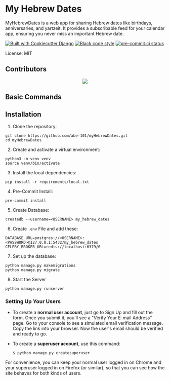 # My Hebrew Dates

MyHebrewDates is a web app for sharing Hebrew dates like birthdays, anniversaries, and yartzeit. It provides a subscribable feed for your calendar app, ensuring you never miss an important Hebrew date.

[![Built with Cookiecutter Django](https://img.shields.io/badge/built%20with-Cookiecutter%20Django-ff69b4.svg?logo=cookiecutter)](https://github.com/cookiecutter/cookiecutter-django/)
[![Black code style](https://img.shields.io/badge/code%20style-black-000000.svg)](https://github.com/ambv/black)
[![pre-commit.ci status](https://results.pre-commit.ci/badge/github/abe-101/myHebrewDates/main.svg)](https://results.pre-commit.ci/latest/github/abe-101/myHebrewDates/main)

License: MIT

## Contributors

<div align="center">
<a href="https://github.com/abe-101/myHebrewDates/graphs/contributors">
  <img src="https://contrib.rocks/image?repo=abe-101/myHebrewDates" />
</a>
</div>

## Basic Commands

## Installation

1. Clone the repository:

```shell
git clone https://github.com/abe-101/myHebrewDates.git
cd myHebrewDates
```

2. Create and activate a virtual environment:

```shell
python3 -m venv venv
source venv/bin/activate
```

3. Install the local dependencies:

```shell
pip install -r requirements/local.txt
```

4. Pre-Commit Install:

```shell
pre-commit install
```

5. Create Database:

```shell
createdb --username=<USERNAME> my_hebrew_dates
```

6. Create `.env` File and add these:

```shell
DATABASE_URL=postgres://<USERNAME>:<PASSWORD>@127.0.0.1:5432/my_hebrew_dates
CELERY_BROKER_URL=redis://localhost:6379/0
```

7. Set up the database:

```shell
python manage.py makemigrations
python manage.py migrate
```

8. Start the Server

```shell
python manage.py runserver
```

### Setting Up Your Users

- To create a **normal user account**, just go to Sign Up and fill out the form. Once you submit it, you'll see a "Verify Your E-mail Address" page. Go to your console to see a simulated email verification message. Copy the link into your browser. Now the user's email should be verified and ready to go.

- To create a **superuser account**, use this command:

      $ python manage.py createsuperuser

For convenience, you can keep your normal user logged in on Chrome and your superuser logged in on Firefox (or similar), so that you can see how the site behaves for both kinds of users.

